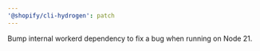 ```yaml
---
'@shopify/cli-hydrogen': patch
---
```


Bump internal workerd dependency to fix a bug when running on Node 21.
